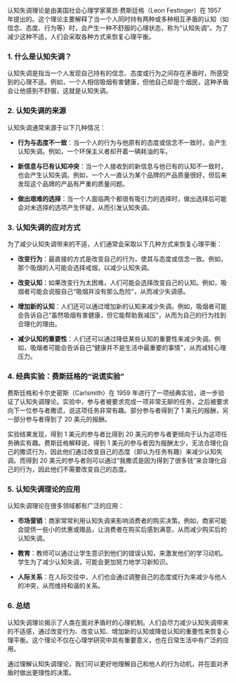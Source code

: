 认知失调理论是由美国社会心理学家莱昂·费斯廷格（Leon Festinger）在 1957 年提出的。这个理论主要解释了当一个人同时持有两种或多种相互矛盾的认知（如信念、态度、行为等）时，会产生一种不舒服的心理状态，称为“认知失调”。为了减少这种不适，人们会采取各种方式来恢复心理平衡。

### 1. 什么是认知失调？

认知失调是指当一个人发现自己持有的信念、态度或行为之间存在矛盾时，所感受到的心理不适。例如，一个人相信吸烟有害健康，但他自己却是个烟民，这种矛盾会让他感到不舒服，这就是认知失调。

### 2. 认知失调的来源

认知失调通常来源于以下几种情况：

- **行为与态度不一致**：当一个人的行为与他原有的态度或信念不一致时，会产生认知失调。例如，一个环保主义者却开着一辆耗油的车。
- **新信息与已有认知冲突**：当一个人接收到的新信息与他已有的认知不一致时，也会产生认知失调。例如，一个人一直认为某个品牌的产品质量很好，但后来发现这个品牌的产品有严重的质量问题。

- **做出艰难的选择**：当一个人面临两个都很有吸引力的选择时，做出选择后可能会对未选择的选项产生怀疑，从而引发认知失调。

### 3. 认知失调的应对方式

为了减少认知失调带来的不适，人们通常会采取以下几种方式来恢复心理平衡：

- **改变行为**：最直接的方式是改变自己的行为，使其与态度或信念一致。例如，那个吸烟的人可能会选择戒烟，以减少认知失调。

- **改变认知**：如果改变行为太困难，人们可能会选择改变自己的认知。例如，吸烟者可能会说服自己“吸烟并没有那么危险”，从而减少失调感。

- **增加新的认知**：人们还可以通过增加新的认知来减少失调。例如，吸烟者可能会告诉自己“虽然吸烟有害健康，但它能帮助我减压”，从而为自己的行为找到合理化的理由。

- **减少认知的重要性**：人们还可以通过降低某些认知的重要性来减少失调。例如，吸烟者可能会告诉自己“健康并不是生活中最重要的事情”，从而减轻心理压力。

### 4. 经典实验：费斯廷格的“说谎实验”

费斯廷格和卡尔史密斯（Carlsmith）在 1959 年进行了一项经典实验，进一步验证了认知失调理论。实验中，参与者被要求完成一项非常无聊的任务，之后被要求向下一位参与者撒谎，说这项任务非常有趣。部分参与者得到了 1 美元的报酬，另一部分参与者得到了 20 美元的报酬。

实验结果发现，得到 1 美元的参与者比得到 20 美元的参与者更倾向于认为这项任务确实有趣。费斯廷格解释说，得到 1 美元的参与者因为报酬太少，无法合理化自己的撒谎行为，因此他们通过改变自己的态度（即认为任务有趣）来减少认知失调。而得到 20 美元的参与者则可以通过“我撒谎是因为得到了很多钱”来合理化自己的行为，因此他们不需要改变自己的态度。

### 5. 认知失调理论的应用

认知失调理论在很多领域都有广泛的应用：

- **市场营销**：商家常常利用认知失调来影响消费者的购买决策。例如，商家可能会提供一些小的优惠或赠品，让消费者在购买后感到满意，从而减少购买后的认知失调。

- **教育**：教师可以通过让学生意识到他们的错误认知，来激发他们的学习动机。学生为了减少认知失调，可能会更加努力地学习新知识。

- **人际关系**：在人际交往中，人们也会通过调整自己的态度或行为来减少与他人的冲突，从而维持和谐的关系。

### 6. 总结

认知失调理论揭示了人类在面对矛盾时的心理机制。人们会尽力减少认知失调带来的不适感，通过改变行为、改变认知、增加新的认知或降低认知的重要性来恢复心理平衡。这个理论不仅在心理学研究中具有重要意义，也在日常生活中有广泛的应用。

通过理解认知失调理论，我们可以更好地理解自己和他人的行为动机，并在面对矛盾时做出更理性的决策。
